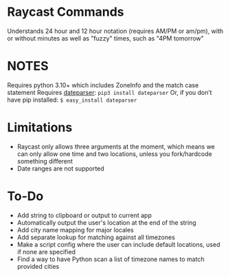 # Raycast Commands
Understands 24 hour and 12 hour notation (requires AM/PM or am/pm), with or without minutes as well as "fuzzy" times, such as "4PM tomorrow"

# NOTES
Requires python 3.10+ which includes ZoneInfo and the match case statement
Requires [dateparser](https://dateparser.readthedocs.io/en/latest/):
 	`pip3 install dateparser`
 	Or, if you don’t have pip installed:
	`$ easy_install dateparser` 


# Limitations
* Raycast only allows three arguments at the moment, which means we can only allow one time and two locations, unless you fork/hardcode something different
* Date ranges are not supported


# To-Do
- Add string to clipboard or output to current app
- Automatically output the user's location at the end of the string
- Add city name mapping for major locales
- Add separate lookup for matching against all timezones
- Make a script config where the user can include default locations, used if none are specified
- Find a way to have Python scan a list of timezone names to match provided cities
